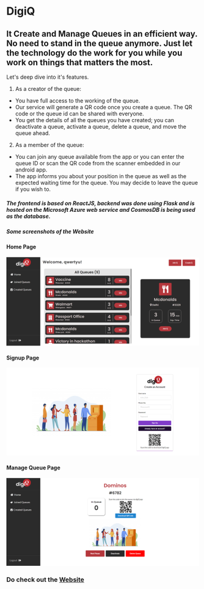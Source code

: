 # DigiQ

## It Create and Manage Queues in an efficient way. No need to stand in the queue anymore. Just let the technology do the work for you while you work on things that matters the most. 

Let's deep dive into it's features.

1) As a creator of the queue:

- You have full access to the working of the queue.
- Our service will generate a QR code once you create a queue. The QR code or the queue id can be shared with everyone.
- You get the details of all the queues you have created; you can deactivate a queue, activate a queue, delete a queue, and move the queue ahead.

2) As a member of the queue:

- You can join any queue available from the app or you can enter the queue ID or scan the QR code from the scanner embedded in our android app.
- The app informs you about your position in the queue as well as the expected waiting time for the queue. You may decide to leave the queue if you wish to.

##### The frontend is based on ReactJS, backend was done using Flask and is hosted on the Microsoft Azure web service and CosmosDB is being used as the database.

##### Some screenshots of the Website

#### Home Page

![Home Page](/img/home.png)

#### Signup Page

![Signup Page](/img/signup.png)

#### Manage Queue Page

![Manage Queue Page](/img/managepage.png)

### Do check out the [Website](http://digique.herokuapp.com/)
